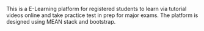 This is a E-Learning platform for registered students to learn via tutorial videos online and take practice test in prep for major exams. The platform is designed using MEAN stack and bootstrap.


